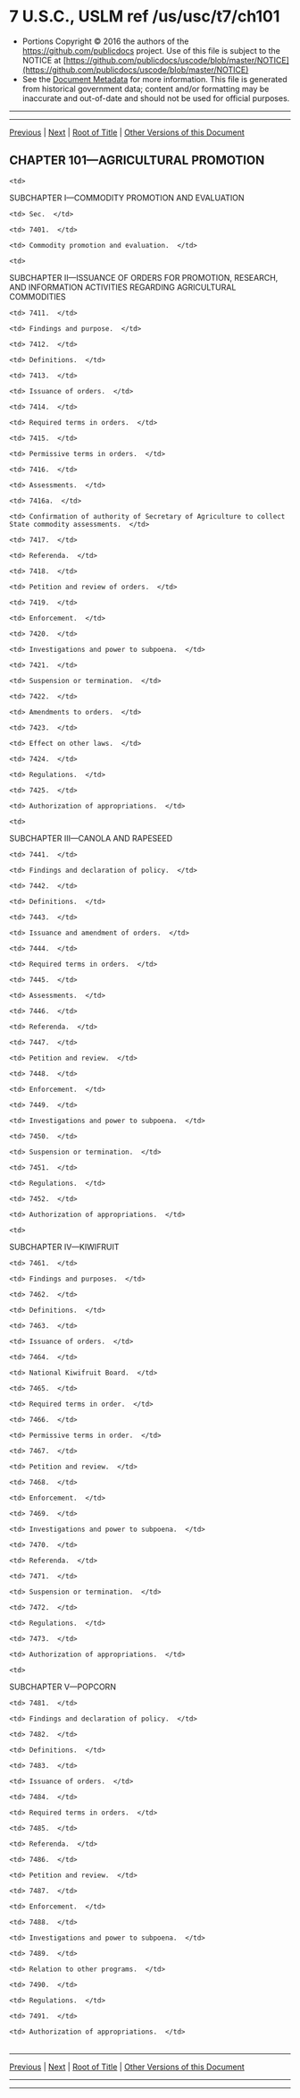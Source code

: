 ---
---

# 7 U.S.C., USLM ref /us/usc/t7/ch101

* Portions Copyright © 2016 the authors of the https://github.com/publicdocs project.
  Use of this file is subject to the NOTICE at [https://github.com/publicdocs/uscode/blob/master/NOTICE](https://github.com/publicdocs/uscode/blob/master/NOTICE)
* See the [Document Metadata](././../../../..//README.md) for more information.
  This file is generated from historical government data; content and/or formatting may be inaccurate and out-of-date and should not be used for official purposes.

----------
----------

[Previous](./../../../..//us/usc/t7/ch100/schVIII/m__us_usc_t7_s7334.md) | [Next](./../../../..//us/usc/t7/ch101/schI/m__us_usc_t7_ch101_schI.md) | [Root of Title](./../../../../) | [Other Versions of this Document](https://publicdocs.github.io/go/links?ns=uslm&ref=%2Fus%2Fusc%2Ft7%2Fch101)

## CHAPTER 101—AGRICULTURAL PROMOTION

<table>

  <tr>

    <td> 

SUBCHAPTER I—COMMODITY PROMOTION AND EVALUATION  </td>

  </tr>

  <tr>

    <td> Sec.  </td>

  </tr>

  <tr>

    <td> 7401.  </td>

    <td> Commodity promotion and evaluation.  </td>

  </tr>

  <tr>

    <td> 

SUBCHAPTER II—ISSUANCE OF ORDERS FOR PROMOTION, RESEARCH, AND INFORMATION ACTIVITIES REGARDING AGRICULTURAL COMMODITIES  </td>

  </tr>

  <tr>

    <td> 7411.  </td>

    <td> Findings and purpose.  </td>

  </tr>

  <tr>

    <td> 7412.  </td>

    <td> Definitions.  </td>

  </tr>

  <tr>

    <td> 7413.  </td>

    <td> Issuance of orders.  </td>

  </tr>

  <tr>

    <td> 7414.  </td>

    <td> Required terms in orders.  </td>

  </tr>

  <tr>

    <td> 7415.  </td>

    <td> Permissive terms in orders.  </td>

  </tr>

  <tr>

    <td> 7416.  </td>

    <td> Assessments.  </td>

  </tr>

  <tr>

    <td> 7416a.  </td>

    <td> Confirmation of authority of Secretary of Agriculture to collect State commodity assessments.  </td>

  </tr>

  <tr>

    <td> 7417.  </td>

    <td> Referenda.  </td>

  </tr>

  <tr>

    <td> 7418.  </td>

    <td> Petition and review of orders.  </td>

  </tr>

  <tr>

    <td> 7419.  </td>

    <td> Enforcement.  </td>

  </tr>

  <tr>

    <td> 7420.  </td>

    <td> Investigations and power to subpoena.  </td>

  </tr>

  <tr>

    <td> 7421.  </td>

    <td> Suspension or termination.  </td>

  </tr>

  <tr>

    <td> 7422.  </td>

    <td> Amendments to orders.  </td>

  </tr>

  <tr>

    <td> 7423.  </td>

    <td> Effect on other laws.  </td>

  </tr>

  <tr>

    <td> 7424.  </td>

    <td> Regulations.  </td>

  </tr>

  <tr>

    <td> 7425.  </td>

    <td> Authorization of appropriations.  </td>

  </tr>

  <tr>

    <td> 

SUBCHAPTER III—CANOLA AND RAPESEED  </td>

  </tr>

  <tr>

    <td> 7441.  </td>

    <td> Findings and declaration of policy.  </td>

  </tr>

  <tr>

    <td> 7442.  </td>

    <td> Definitions.  </td>

  </tr>

  <tr>

    <td> 7443.  </td>

    <td> Issuance and amendment of orders.  </td>

  </tr>

  <tr>

    <td> 7444.  </td>

    <td> Required terms in orders.  </td>

  </tr>

  <tr>

    <td> 7445.  </td>

    <td> Assessments.  </td>

  </tr>

  <tr>

    <td> 7446.  </td>

    <td> Referenda.  </td>

  </tr>

  <tr>

    <td> 7447.  </td>

    <td> Petition and review.  </td>

  </tr>

  <tr>

    <td> 7448.  </td>

    <td> Enforcement.  </td>

  </tr>

  <tr>

    <td> 7449.  </td>

    <td> Investigations and power to subpoena.  </td>

  </tr>

  <tr>

    <td> 7450.  </td>

    <td> Suspension or termination.  </td>

  </tr>

  <tr>

    <td> 7451.  </td>

    <td> Regulations.  </td>

  </tr>

  <tr>

    <td> 7452.  </td>

    <td> Authorization of appropriations.  </td>

  </tr>

  <tr>

    <td> 

SUBCHAPTER IV—KIWIFRUIT  </td>

  </tr>

  <tr>

    <td> 7461.  </td>

    <td> Findings and purposes.  </td>

  </tr>

  <tr>

    <td> 7462.  </td>

    <td> Definitions.  </td>

  </tr>

  <tr>

    <td> 7463.  </td>

    <td> Issuance of orders.  </td>

  </tr>

  <tr>

    <td> 7464.  </td>

    <td> National Kiwifruit Board.  </td>

  </tr>

  <tr>

    <td> 7465.  </td>

    <td> Required terms in order.  </td>

  </tr>

  <tr>

    <td> 7466.  </td>

    <td> Permissive terms in order.  </td>

  </tr>

  <tr>

    <td> 7467.  </td>

    <td> Petition and review.  </td>

  </tr>

  <tr>

    <td> 7468.  </td>

    <td> Enforcement.  </td>

  </tr>

  <tr>

    <td> 7469.  </td>

    <td> Investigations and power to subpoena.  </td>

  </tr>

  <tr>

    <td> 7470.  </td>

    <td> Referenda.  </td>

  </tr>

  <tr>

    <td> 7471.  </td>

    <td> Suspension or termination.  </td>

  </tr>

  <tr>

    <td> 7472.  </td>

    <td> Regulations.  </td>

  </tr>

  <tr>

    <td> 7473.  </td>

    <td> Authorization of appropriations.  </td>

  </tr>

  <tr>

    <td> 

SUBCHAPTER V—POPCORN  </td>

  </tr>

  <tr>

    <td> 7481.  </td>

    <td> Findings and declaration of policy.  </td>

  </tr>

  <tr>

    <td> 7482.  </td>

    <td> Definitions.  </td>

  </tr>

  <tr>

    <td> 7483.  </td>

    <td> Issuance of orders.  </td>

  </tr>

  <tr>

    <td> 7484.  </td>

    <td> Required terms in orders.  </td>

  </tr>

  <tr>

    <td> 7485.  </td>

    <td> Referenda.  </td>

  </tr>

  <tr>

    <td> 7486.  </td>

    <td> Petition and review.  </td>

  </tr>

  <tr>

    <td> 7487.  </td>

    <td> Enforcement.  </td>

  </tr>

  <tr>

    <td> 7488.  </td>

    <td> Investigations and power to subpoena.  </td>

  </tr>

  <tr>

    <td> 7489.  </td>

    <td> Relation to other programs.  </td>

  </tr>

  <tr>

    <td> 7490.  </td>

    <td> Regulations.  </td>

  </tr>

  <tr>

    <td> 7491.  </td>

    <td> Authorization of appropriations.  </td>

  </tr>

</table>

----------

[Previous](./../../../..//us/usc/t7/ch100/schVIII/m__us_usc_t7_s7334.md) | [Next](./../../../..//us/usc/t7/ch101/schI/m__us_usc_t7_ch101_schI.md) | [Root of Title](./../../../../) | [Other Versions of this Document](https://publicdocs.github.io/go/links?ns=uslm&ref=%2Fus%2Fusc%2Ft7%2Fch101)

----------
----------



